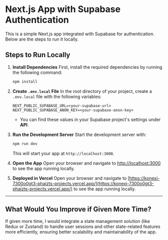 
# Next.js App with Supabase Authentication

This is a simple Next.js app integrated with Supabase for authentication. Below are the steps to run it locally.

## Steps to Run Locally

1. **Install Dependencies**
   First, install the required dependencies by running the following command:

   ```bash
   npm install
   ```

2. **Create `.env.local` File**
   In the root directory of your project, create a `.env.local` file with the following variables:

   ```env
   NEXT_PUBLIC_SUPABASE_URL=<your-supabase-url>
   NEXT_PUBLIC_SUPABASE_ANON_KEY=<your-supabase-anon-key>
   ```

   - You can find these values in your Supabase project's settings under **API**.

3. **Run the Development Server**
   Start the development server with:

   ```bash
   npm run dev
   ```

   This will start your app at `http://localhost:3000`.

4. **Open the App**
   Open your browser and navigate to [http://localhost:3000](http://localhost:3000) to see the app running locally.

5. **Deployed in Vercel**
   Open your browser and navigate to [https://konexi-7300o0gt3-phaizts-projects.vercel.app/](https://konexi-7300o0gt3-phaizts-projects.vercel.app/) to see the app running locally.

---

## What Would You Improve if Given More Time?

If given more time, I would integrate a state management solution (like Redux or Zustand) to handle user sessions and other state-related features more efficiently, ensuring better scalability and maintainability of the app.
